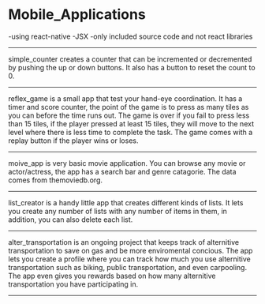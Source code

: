 # Mobile_Applications

-using react-native
-JSX 
-only included source code and not react libraries

***************************************************************************

simple_counter creates a counter that can be incremented or decremented
by pushing the up or down buttons. It also has a button to reset the 
count to 0.

***************************************************************************

reflex_game is a small app that test your hand-eye coordination. It has 
a timer and score counter, the point of the game is to press as many tiles
as you can before the time runs out. The game is over if you fail to press
less than 15 tiles, if the player pressed at least 15 tiles, they will 
move to the next level where there is less time to complete the task. The
game comes with a replay button if the player wins or loses.

***************************************************************************

moive_app is very basic movie application. You can browse any movie or 
actor/actress, the app has a search bar and genre catagorie. The data
comes from themoviedb.org.

***************************************************************************

list_creator is a handy little app that creates different kinds of lists.
It lets you create any number of lists with any number of items in them,
in addition, you can also delete each list.

***************************************************************************

alter_transportation is an ongoing project that keeps track of alternitive
transportation to save on gas and be more enviromental concious. The app
lets you create a profile where you can track how much you use alternitive 
transportation such as biking, public transportation, and even carpooling.
The app even gives you rewards based on how many alternitive transportation
you have participating in.

*****************************************************************************
